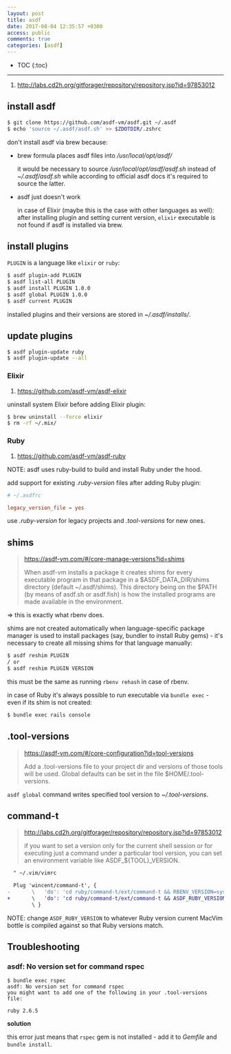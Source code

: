 ```yaml
---
layout: post
title: asdf
date: 2017-08-04 12:35:57 +0300
access: public
comments: true
categories: [asdf]
---
```


<!-- more -->

<!-- prettier-ignore -->
* TOC
{:toc}
<hr>

1. <http://labs.cd2h.org/gitforager/repository/repository.jsp?id=97853012>

## install asdf

```sh
$ git clone https://github.com/asdf-vm/asdf.git ~/.asdf
$ echo 'source ~/.asdf/asdf.sh' >> $ZDOTDIR/.zshrc
```

don't install asdf via brew because:

- brew formula places asdf files into _/usr/local/opt/asdf/_

  it would be necessary to source _/usr/local/opt/asdf/asdf.sh_ instead of
  _~/.asdf/asdf.sh_ while according to official asdf docs it's required to
  source the latter.

- asdf just doesn't work

  in case of Elixir (maybe this is the case with other languages as well):
  after installing plugin and setting current version, `elixir` executable
  is not found if asdf is installed via brew.

## install plugins

`PLUGIN` is a language like `elixir` or `ruby`:

```sh
$ asdf plugin-add PLUGIN
$ asdf list-all PLUGIN
$ asdf install PLUGIN 1.0.0
$ asdf global PLUGIN 1.0.0
$ asdf current PLUGIN
```

installed plugins and their versions are stored in _~/.asdf/installs/_.

## update plugins

```sh
$ asdf plugin-update ruby
$ asdf plugin-update --all
```

### Elixir

1. <https://github.com/asdf-vm/asdf-elixir>

uninstall system Elixir before adding Elixir plugin:

```sh
$ brew uninstall --force elixir
$ rm -rf ~/.mix/
```

### Ruby

1. <https://github.com/asdf-vm/asdf-ruby>

NOTE: asdf uses ruby-build to build and install Ruby under the hood.

add support for existing _.ruby-version_ files after adding Ruby plugin:

```conf
# ~/.asdfrc

legacy_version_file = yes
```

use _.ruby-version_ for legacy projects and _.tool-versions_ for new ones.

## shims

> <https://asdf-vm.com/#/core-manage-versions?id=shims>
>
> When asdf-vm installs a package it creates shims for every executable program
> in that package in a $ASDF_DATA_DIR/shims directory (default ~/.asdf/shims).
> This directory being on the $PATH (by means of asdf.sh or asdf.fish) is how
> the installed programs are made available in the environment.

=> this is exactly what rbenv does.

shims are not created automatically when language-specific package manager is
used to install packages (say, bundler to install Ruby gems) - it's necessary
to create all missing shims for that language manually:

```sh
$ asdf reshim PLUGIN
/ or
$ asdf reshim PLUGIN VERSION
```

this must be the same as running `rbenv rehash` in case of rbenv.

in case of Ruby it's always possible to run executable via `bundle exec` - even
if its shim is not created:

```sh
$ bundle exec rails console
```

## .tool-versions

> <https://asdf-vm.com/#/core-configuration?id=tool-versions>
>
> Add a .tool-versions file to your project dir and versions of those tools
> will be used. Global defaults can be set in the file $HOME/.tool-versions.

`asdf global` command writes specified tool version to _~/.tool-versions_.

## command-t

> <http://labs.cd2h.org/gitforager/repository/repository.jsp?id=97853012>
>
> if you want to set a version only for the current shell session or for
> executing just a command under a particular tool version, you can set
> an environment variable like ASDF_${TOOL}_VERSION.

```diff
  " ~/.vim/vimrc

  Plug 'wincent/command-t', {
-       \   'do': 'cd ruby/command-t/ext/command-t && RBENV_VERSION=system ruby extconf.rb && make'
+       \   'do': 'cd ruby/command-t/ext/command-t && ASDF_RUBY_VERSION=2.6.5 ruby extconf.rb && make'
        \ }
```

NOTE: change `ASDF_RUBY_VERSION` to whatever Ruby version current MacVim bottle
is compiled against so that Ruby versions match.

## Troubleshooting

### asdf: No version set for command rspec

```
$ bundle exec rspec
asdf: No version set for command rspec
you might want to add one of the following in your .tool-versions file:

ruby 2.6.5
```

**solution**

this error just means that `rspec` gem is not installed - add it to _Gemfile_
and `bundle install`.
